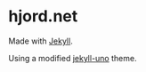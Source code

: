 # hjord.net

Made with [Jekyll](https://jekyllrb.com/).

Using a modified [jekyll-uno](https://github.com/joshgerdes/jekyll-uno) theme.